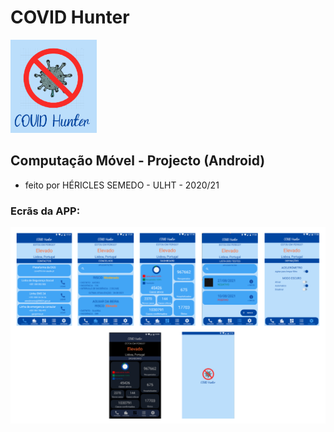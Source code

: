 # COVID Hunter

![](/app_icon.png?raw=true "APPICON")

## Computação Móvel - Projecto (Android)

<!--
### URL do video de demonstração:
### https://www.youtube.com/watch?v=V9HUhyaMxAE
-->

- feito por HÉRICLES SEMEDO - ULHT - 2020/21

### Ecrãs da APP:
![](/layouts.png?raw=true "LAYOUTS")
